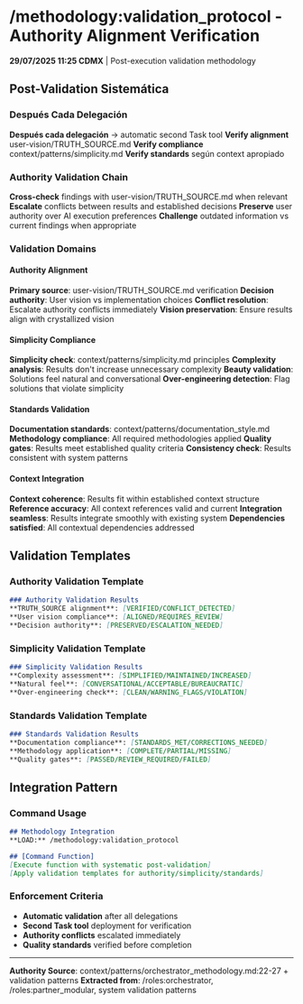 # /methodology:validation_protocol - Authority Alignment Verification

**29/07/2025 11:25 CDMX** | Post-execution validation methodology

## Post-Validation Sistemática

### Después Cada Delegación
**Después cada delegación** → automatic second Task tool
**Verify alignment** user-vision/TRUTH_SOURCE.md
**Verify compliance** context/patterns/simplicity.md
**Verify standards** según context apropiado

### Authority Validation Chain
**Cross-check** findings with user-vision/TRUTH_SOURCE.md when relevant
**Escalate** conflicts between results and established decisions
**Preserve** user authority over AI execution preferences
**Challenge** outdated information vs current findings when appropriate

### Validation Domains

#### Authority Alignment
**Primary source**: user-vision/TRUTH_SOURCE.md verification
**Decision authority**: User vision vs implementation choices
**Conflict resolution**: Escalate authority conflicts immediately
**Vision preservation**: Ensure results align with crystallized vision

#### Simplicity Compliance
**Simplicity check**: context/patterns/simplicity.md principles
**Complexity analysis**: Results don't increase unnecessary complexity
**Beauty validation**: Solutions feel natural and conversational
**Over-engineering detection**: Flag solutions that violate simplicity

#### Standards Validation
**Documentation standards**: context/patterns/documentation_style.md
**Methodology compliance**: All required methodologies applied
**Quality gates**: Results meet established quality criteria
**Consistency check**: Results consistent with system patterns

#### Context Integration
**Context coherence**: Results fit within established context structure
**Reference accuracy**: All context references valid and current
**Integration seamless**: Results integrate smoothly with existing system
**Dependencies satisfied**: All contextual dependencies addressed

## Validation Templates

### Authority Validation Template
```markdown
### Authority Validation Results
**TRUTH_SOURCE alignment**: [VERIFIED/CONFLICT_DETECTED]
**User vision compliance**: [ALIGNED/REQUIRES_REVIEW]
**Decision authority**: [PRESERVED/ESCALATION_NEEDED]
```

### Simplicity Validation Template
```markdown
### Simplicity Validation Results
**Complexity assessment**: [SIMPLIFIED/MAINTAINED/INCREASED]
**Natural feel**: [CONVERSATIONAL/ACCEPTABLE/BUREAUCRATIC]
**Over-engineering check**: [CLEAN/WARNING_FLAGS/VIOLATION]
```

### Standards Validation Template
```markdown
### Standards Validation Results
**Documentation compliance**: [STANDARDS_MET/CORRECTIONS_NEEDED]
**Methodology application**: [COMPLETE/PARTIAL/MISSING]
**Quality gates**: [PASSED/REVIEW_REQUIRED/FAILED]
```

## Integration Pattern

### Command Usage
```markdown
## Methodology Integration
**LOAD:** /methodology:validation_protocol

## [Command Function]
[Execute function with systematic post-validation]
[Apply validation templates for authority/simplicity/standards]
```

### Enforcement Criteria
- **Automatic validation** after all delegations
- **Second Task tool** deployment for verification
- **Authority conflicts** escalated immediately
- **Quality standards** verified before completion

---
**Authority Source**: context/patterns/orchestrator_methodology.md:22-27 + validation patterns
**Extracted from**: /roles:orchestrator, /roles:partner_modular, system validation patterns